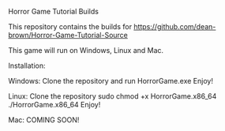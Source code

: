 Horror Game Tutorial Builds

This repository contains the builds for https://github.com/dean-brown/Horror-Game-Tutorial-Source

This game will run on Windows, Linux and Mac.

Installation:

Windows:
Clone the repository and run HorrorGame.exe
Enjoy!


Linux:
Clone the repository
sudo chmod +x HorrorGame.x86_64
./HorrorGame.x86_64
Enjoy!


Mac:
COMING SOON!

